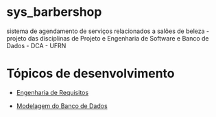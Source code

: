 # sys_barbershop
sistema de agendamento de serviços relacionados a salões de beleza - projeto das disciplinas de Projeto e Engenharia de Software e Banco de Dados - DCA - UFRN

# Tópicos de desenvolvimento
- [Engenharia de Requisitos](https://github.com/CarlosG18/sys_barbershop/tree/main/topicos/engenharia_requisitos/engenharia_requisitos.md)

- [Modelagem do Banco de Dados](https://github.com/CarlosG18/sys_barbershop/blob/main/topicos/modelagem_bd/modelagem_bd.md)
